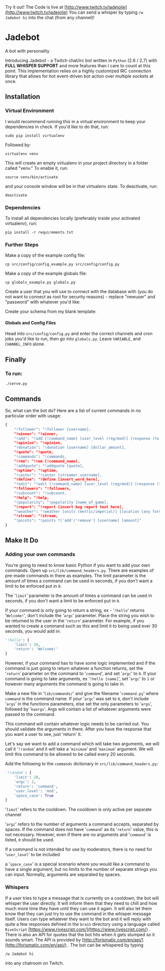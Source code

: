 Try it out! The Code is live at [http://www.twitch.tv/jadejolie](http://www.twitch.tv/jadejolie) You can send a whisper by typing `/w Jadebot hi` into the chat (from any channel)!

# Jadebot
A bot with personality

Introducing Jadebot - a Twitch chat/irc bot written in `Python` (2.6 / 2.7) with **FULL WHISPER SUPPORT** and more features than I care to count at this point. This implementation relies on a highly customized IRC connection library that allows for hot event-driven bot action over multiple sockets at once.

## Installation
### Virtual Environment
I would recommend running this in a virtual environment to keep your dependencies in check. If you'd like to do that, run:

```shell
sudo pip install virtualenv
```

Followed by:

```shell
virtualenv venv
```

This will create an empty virtualenv in your project directory in a folder called "venv." To enable it, run:

```shell
source venv/bin/activate
```

and your console window will be in that virtualenv state. To deactivate, run:

```shell
deactivate
```

### Dependencies
To install all dependencies locally (preferably inside your activated virtualenv), run:

```shell
pip install -r requirements.txt
```

### Further Steps
Make a copy of the example config file:

```shell
cp src/config/config_example.py src/config/config.py
```

Make a copy of the example globals file:

```shell
cp globals_example.py globals.py
```

Create a user that you will use to connect with the database with (you do not want to connect as root for security reasons) - replace "newuser" and "password" with whatever you'd like:

Create your schema from my blank template:

#### Globals and Config Files
Head into `src/config/config.py` and enter the correct channels and cron jobs you'd like to run, then go into `globals.py`. Leave `VARIABLE`, and `CHANNEL_INFO` alone.

## Finally
### To run:

```shell
./serve.py
```

## Commands
So, what can the bot do? Here are a list of current commands in no particular order with usage:

```python
{
    "!follower": "!follower [username],
    "!winner": "!winner,
    "!add": "!add [!command_name] [user_level (reg/mod)] [response (to add a custom user, use "{}") (to include message count, use "[]")],
    "!opinion": "!opinion,
    "!donation": "!donation [username] [dollar_amount],
    "!quote": "!quote,
    "!commands": "!commands,
    "!rem": "!rem [!command_name],
    "!addquote": "!addquote [quote],
    "!uptime": "!uptime,
    "!caster": "!caster [streamer_username],
    "!define": "!define [insert_word_here],
    "!edit": "!edit [!command_name] [user_level (reg/mod)] [response (to add a custom user, use "{}") (to include message count, use "[]")],
    "!followers": "!followers,
    "!subcount": "!subcount,
    "!help": "!help,
    "!popularity": "!popularity [name_of_game],
    "!report": "!report [insert bug report text here],
    "!weather": "!weather [units (metric/imperial)] [location (any format)],
    "!stream": "!stream,
    "!points": "!points *['add'/'remove'] [username] [amount]"
}
```

## Make It Do
### Adding your own commands
You're going to need to know basic Python if you want to add your own commands. Open up `src/lib/command_headers.py`. There are examples of pre-made commands in there as examples. The limit parameter is the amount of times a command can be used in seconds, if you don't want a limit to be enforced put in `0`.

The '`limit`' parameter is the amount of times a command can be used in seconds, if you don't want a limit to be enforced put in `0`.

If your command is only going to return a string, ex - '`!hello`' returns '`Welcome!`', don't include the '`argc`' parameter. Place the string you wish to be returned to the user in the '`return`' parameter. For example, if you wanted to create a command such as this and limit it to being used ever 30 seconds, you would add in:

```python
'!hello': {
    'limit': 10,
    'return': 'Welcome!'
}
```

However, if your command has to have some logic implemented and if the command is just going to return whatever a function returns, set the '`return`' parameter on the command to '`command`', and set '`argc`' to `0`. If your command is going to take arguments, ex '`!hello [name]`', set '`argc`' to `1` or however many arguments the command is going to take in.

Make a new file in '`lib/commands/`' and give the filename '`command.py`' where `command` is the command name. If your '`argc`' was set to `0`, don't include '`args`' in the functions parameters, else set the only parameters to '`args`', followed by '`kwargs`'. Args will contain a list of whatever arguments were passed to the command.

This command will contain whatever logic needs to be carried out. You should validate the arguments in there. After you have the response that you want a user to see, just 'return' it.

Let's say we want to add a command which will take two arguments, we will call it '`!random`' and it will take a '`minimum`' and '`maximum`' argument. We will limit this command to be allowed to be called every 20 seconds.

Add the following to the `commands` dictionary in `src/lib/command_headers.py`:

```python
'!random': {
    'limit': 20,
    'argc': 2,
    'return': 'command',
    'user_level': 'mod',
    'space_case': True
}
```

'`limit`' refers to the cooldown. The cooldown is only active per separate channel

'`argc`' refers to the number of arguments a command accepts, separated by spaces. If the command does not have '`command`' as its '`return`' value, this is not necessary. However, even if there are no arguments and '`command`' is listed, `0` should be used.

If a command is not intended for use by moderators, there is no need for '`user_level`' to be included

a '`space_case`' is a special scenario where you would like a command to have a single argument, but no limits to the number of separate strings you can input. Normally, arguments are separated by spaces.

### Whispers
If a user tries to type a message that is currently on a cooldown, the bot will whisper the user directly. It will inform them that they need to chill and how much more time they have until they can use it again. It will also let them know that they can just try to use the command in the whisper message itself. Users can type whatever they want to the bot and it will reply with quite a few responses defined in the `brain` directory using a language called `RiveScript` [https://www.rivescript.com/](https://www.rivescript.com/) . There is also an API for quotes that the bot hits when it gets stumped so it sounds smart. The API is provided by [http://forismatic.com/en/api/](http://forismatic.com/en/api/) . The bot can be whispered by typing

```
/w Jadebot hi
```

into any chatroom on Twitch.
